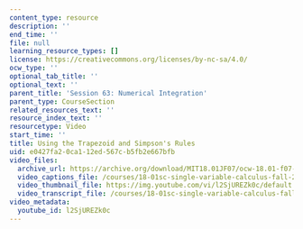 ```yaml
---
content_type: resource
description: ''
end_time: ''
file: null
learning_resource_types: []
license: https://creativecommons.org/licenses/by-nc-sa/4.0/
ocw_type: ''
optional_tab_title: ''
optional_text: ''
parent_title: 'Session 63: Numerical Integration'
parent_type: CourseSection
related_resources_text: ''
resource_index_text: ''
resourcetype: Video
start_time: ''
title: Using the Trapezoid and Simpson's Rules
uid: e0427fa2-0ca1-12ed-567c-b5fb2e667bfb
video_files:
  archive_url: https://archive.org/download/MIT18.01JF07/ocw-18.01-f07-lec24_300k.mp4
  video_captions_file: /courses/18-01sc-single-variable-calculus-fall-2010/2e980383c0655caaaae44bc737540aa9_l2SjUREZk0c.vtt
  video_thumbnail_file: https://img.youtube.com/vi/l2SjUREZk0c/default.jpg
  video_transcript_file: /courses/18-01sc-single-variable-calculus-fall-2010/2de2a6174f673eea279af5e12ad18ceb_l2SjUREZk0c.pdf
video_metadata:
  youtube_id: l2SjUREZk0c
---
```

